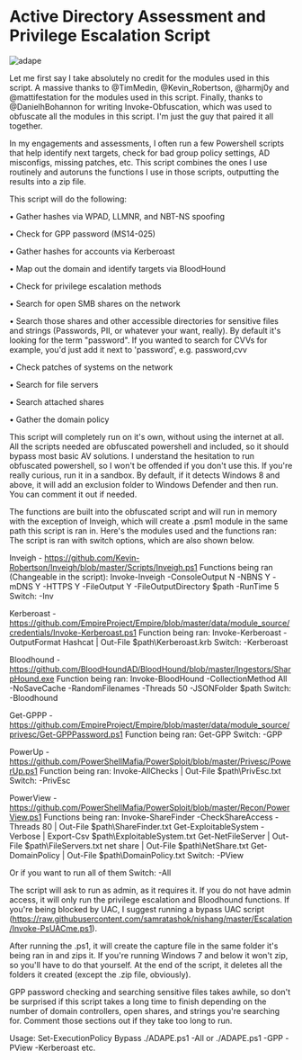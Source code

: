 # Active Directory Assessment and Privilege Escalation Script
![adape](https://github.com/hausec/ADAPE-Script/blob/master/Screenshots/ADAPE.PNG)

Let me first say I take absolutely no credit for the modules used in this script. A massive thanks to @TimMedin, @Kevin_Robertson, @harmj0y and @mattifestation for the modules used in this script. Finally, thanks to @DanielhBohannon for writing Invoke-Obfuscation, which was used to obfuscate all the modules in this script. I'm just the guy that paired it all together.

In my engagements and assessments, I often run a few Powershell scripts that help identify next targets, check for bad group policy settings, AD misconfigs, missing patches, etc. This script combines the ones I use routinely and autoruns the functions I use in those scripts, outputting the results into a zip file. 

This script will do the following:

•	Gather hashes via WPAD, LLMNR, and NBT-NS spoofing

•	Check for GPP password (MS14-025)

•	Gather hashes for accounts via Kerberoast

•	Map out the domain and identify targets via BloodHound

•	Check for privilege escalation methods

•	Search for open SMB shares on the network 

•	Search those shares and other accessible directories for sensitive files and strings (Passwords, PII, or whatever your want, really). By default it's looking for the term "password". If you wanted to search for CVVs for example, you'd just add it next to 'password', e.g. password,cvv 

•	Check patches of systems on the network

•	Search for file servers

•	Search attached shares 

•	Gather the domain policy

This script will completely run on it's own, without using the internet at all. All the scripts needed are obfuscated powershell and included, so it should bypass most basic AV solutions. I understand the hesitation to run obfuscated powershell, so I won't be offended if you don't use this. If you're really curious, run it in a sandbox.
By default, if it detects Windows 8 and above, it will add an exclusion folder to Windows Defender and then run. You can comment it out if needed.

The functions are built into the obfuscated script and will run in memory with the exception of Inveigh, which will create a .psm1 module in the same path this script is ran in. Here's the modules used and the functions ran:
The script is ran with switch options, which are also shown below.

Inveigh - https://github.com/Kevin-Robertson/Inveigh/blob/master/Scripts/Inveigh.ps1
Functions being ran (Changeable in the script): Invoke-Inveigh -ConsoleOutput N -NBNS Y -mDNS Y -HTTPS Y -FileOutput Y -FileOutputDirectory $path -RunTime 5
Switch: -Inv

Kerberoast - https://github.com/EmpireProject/Empire/blob/master/data/module_source/credentials/Invoke-Kerberoast.ps1
Function being ran: Invoke-Kerberoast -OutputFormat Hashcat | Out-File $path\Kerberoast.krb 
Switch: -Kerberoast

Bloodhound - https://github.com/BloodHoundAD/BloodHound/blob/master/Ingestors/SharpHound.exe
Function being ran: Invoke-BloodHound -CollectionMethod All -NoSaveCache -RandomFilenames -Threads 50 -JSONFolder $path
Switch: -Bloodhound

Get-GPPP - https://github.com/EmpireProject/Empire/blob/master/data/module_source/privesc/Get-GPPPassword.ps1
Function being ran: Get-GPP
Switch: -GPP

PowerUp - https://github.com/PowerShellMafia/PowerSploit/blob/master/Privesc/PowerUp.ps1
Function being ran: Invoke-AllChecks | Out-File $path\PrivEsc.txt
Switch: -PrivEsc

PowerView - https://github.com/PowerShellMafia/PowerSploit/blob/master/Recon/PowerView.ps1
Functions being ran:
	Invoke-ShareFinder -CheckShareAccess -Threads 80 | Out-File $path\ShareFinder.txt
	Get-ExploitableSystem -Verbose | Export-Csv $path\ExploitableSystem.txt
	Get-NetFileServer | Out-File $path\FileServers.txt
	net share | Out-File $path\NetShare.txt
	Get-DomainPolicy | Out-File $path\DomainPolicy.txt
Switch: -PView

Or if you want to run all of them
Switch: -All

The script will ask to run as admin, as it requires it. If you do not have admin access, it will only run the privilege escalation and Bloodhound functions. If you're being blocked by UAC, I suggest running a bypass UAC script (https://raw.githubusercontent.com/samratashok/nishang/master/Escalation/Invoke-PsUACme.ps1). 

After running the .ps1, it will create the capture file in the same folder it's being ran in and zips it. If you're running Windows 7 and below it won't zip, so you'll have to do that yourself. At the end of the script, it deletes all the folders it created (except the .zip file, obviously). 

GPP password checking and searching sensitive files takes awhile, so don't be surprised if this script takes a long time to finish depending on the number of domain controllers, open shares, and strings you're searching for. Comment those sections out if they take too long to run. 

Usage:
Set-ExecutionPolicy Bypass 
./ADAPE.ps1 -All
or 
./ADAPE.ps1 -GPP -PView -Kerberoast
etc.